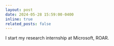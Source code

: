 ```yaml
---
layout: post
date: 2024-05-28 15:59:00-0400
inline: true
related_posts: false
---
```


I start my research internship at Microsoft, ROAR.
